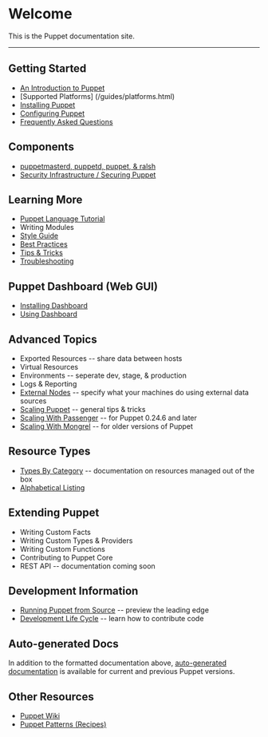 Welcome
=======

This is the Puppet documentation site. 

* * *


Getting Started
---------------

* [An Introduction to Puppet](/guides/introduction.html)
* [Supported Platforms] (/guides/platforms.html)
* [Installing Puppet](/guides/installation.html)
* [Configuring Puppet](/guides/configuring.html)
* [Frequently Asked Questions](/guides/faq.html)

Components
----------

* [puppetmasterd, puppetd, puppet, & ralsh](/guides/tools.html)
* [Security Infrastructure / Securing Puppet](/guides/security.html)

Learning More
-------------

* [Puppet Language Tutorial](/guides/language_tutorial.html)
* Writing Modules
* [Style Guide](/guides/style.html)
* [Best Practices](/guides/best_practices.html)
* [Tips & Tricks](/guides/techniques.html)
* [Troubleshooting](/guides/troubleshooting.html)

Puppet Dashboard (Web GUI)
--------------------------

* [Installing Dashboard](/guides/installing_dashboard.html)
* [Using Dashboard](/guides/using_dashboard.html)

Advanced Topics
---------------

* Exported Resources -- share data between hosts
* Virtual Resources 
* Environments -- seperate dev, stage, & production
* Logs & Reporting
* [External Nodes](/guides/external_nodes.html) -- specify what your machines do using external data sources
* [Scaling Puppet](/guides/scaling.html) -- general tips & tricks
* [Scaling With Passenger](/guides/passenger.html) -- for Puppet 0.24.6 and later
* [Scaling With Mongrel](/guides/mongrel.html) -- for older versions of Puppet

Resource Types
--------------

* [Types By Category](/guides/types/) -- documentation on resources managed out of the box
* [Alphabetical Listing](/guides/types/alphabetical_index.html)

Extending Puppet
----------------

* Writing Custom Facts
* Writing Custom Types & Providers
* Writing Custom Functions
* Contributing to Puppet Core
* REST API -- documentation coming soon

Development Information
-----------------------
* [Running Puppet from Source](/guides/from_source.html) -- preview the leading edge
* [Development Life Cycle](/guides/development_lifecycle.html) -- learn how to contribute code

Auto-generated Docs
-------------------

In addition to the formatted documentation above, [auto-generated documentation](references/) is available for
current and previous Puppet versions. 

Other Resources
---------------

* [Puppet Wiki](http://reductivelabs.com/trac/puppet/wiki) 
* [Puppet Patterns (Recipes)](http://reductivelabs.com/trac/puppet/wiki/Recipes)
